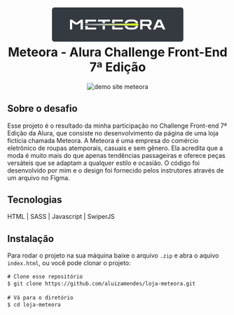 <h1 align="center">
    <img width="300px" src="https://raw.githubusercontent.com/aluizamendes/loja-meteora/main/public/Logo-readme.png" alt="logo meteora">
  <br>
  Meteora - Alura Challenge Front-End 7ª Edição
  <br>
</h1>

<div align="center">
    <img src="https://raw.githubusercontent.com/aluizamendes/loja-meteora/main/public/preview.gif" alt="demo site meteora">
</div>

## Sobre o desafio
Esse projeto é o resultado da minha participação no Challenge Front-end 7ª Edição da Alura, que consiste no desenvolvimento da página de uma loja fictícia chamada Meteora.
A Meteora é uma empresa do comércio eletrônico de roupas atemporais, casuais e sem gênero. Ela acredita que a moda é muito mais do que apenas tendências passageiras e oferece peças versáteis que se adaptam a qualquer estilo e ocasião. O código foi desenvolvido por mim e o design foi fornecido pelos instrutores através de um arquivo no Figma.

## Tecnologias
HTML | SASS | Javascript | SwiperJS

## Instalação
Para rodar o projeto na sua máquina baixe o arquivo `.zip` e abra o aquivo `index.html`, ou você pode clonar o projeto:
```
# Clone esse repositório
$ git clone https://github.com/aluizamendes/loja-meteora.git

# Vá para o diretório
$ cd loja-meteora
```